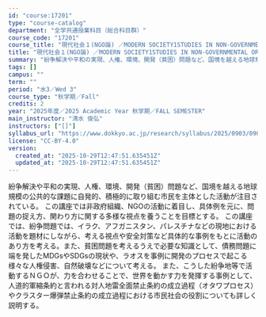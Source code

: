 ```yaml
---
id: "course:17201"
type: "course-catalog"
department: "全学共通授業科目（総合科目群）"
course_code: "17201"
course_title: "現代社会１(NGO論) ／MODERN SOCIETY1STUDIES IN NON-GOVERNMENTAL ORGANIZATIONS"
title: "現代社会１(NGO論) ／MODERN SOCIETY1STUDIES IN NON-GOVERNMENTAL ORGANIZATIONS"
summary: "紛争解決や平和の実現、人権、環境、開発（貧困）問題など、国境を越える地球規模の公共的な課題に自発的、積極的に取り組む市民を主体とした活動が注目されている。 この講座では非政府組織、NGOの活動に着目し、具体例を元に、問題の捉え方、関わり方に…"
tags: []
campus: ""
term: ""
period: "水3／Wed 3"
course_type: "秋学期／Fall"
credits: 2
year: "2025年度／2025 Academic Year 秋学期／FALL SEMESTER"
main_instructor: "清水 俊弘"
instructors: ["[]"]
syllabus_url: "https://www.dokkyo.ac.jp/research/syllabus/2025/0903/0903_17201_ja_JP.html"
license: "CC-BY-4.0"
version:
  created_at: "2025-10-29T12:47:51.635451Z"
  updated_at: "2025-10-29T12:47:51.635451Z"
---
```

紛争解決や平和の実現、人権、環境、開発（貧困）問題など、国境を越える地球規模の公共的な課題に自発的、積極的に取り組む市民を主体とした活動が注目されている。 この講座では非政府組織、NGOの活動に着目し、具体例を元に、問題の捉え方、関わり方に関する多様な視点を養うことを目標とする。 この講座では、紛争問題では、イラク、アフガニスタン、パレスチナなどの現地における活動を題材にしながら、考える視点や安全対策など具体的な事例をもとに活動のあり方を考える。また、貧困問題を考えるうえで必要な知識として、債務問題に端を発したMDGsやSDGsの現状や、ラオスを事例に開発のプロセスで起こる様々な人権侵害、自然破壊などについて考える。 また、こうした紛争地等で活動するＮＧＯが、力を合わせることで、世界を動かす力を発揮する事例として、人道的軍縮条約と言われる対人地雷全面禁止条約の成立過程（オタワプロセス）やクラスター爆弾禁止条約の成立過程における市民社会の役割についても詳しく説明する。
